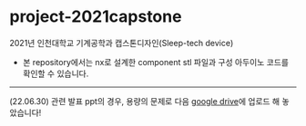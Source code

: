 # project-2021capstone
2021년 인천대학교 기계공학과 캡스톤디자인(Sleep-tech device)

- 본 repository에서는 nx로 설계한 component stl 파일과 구성 아두이노 코드를 확인할 수 있습니다.
---
(22.06.30)
관련 발표 ppt의 경우, 용량의 문제로 다음 [google drive](https://drive.google.com/drive/folders/1Dd-TuSt32EZ_ZTn1_tHYW_EmNM5Ft5-i?usp=sharing)에 업로드 해 놓았습니다!
